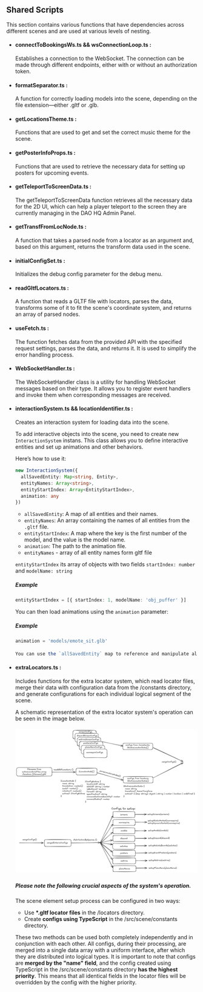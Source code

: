## Shared Scripts

This section contains various functions that have dependencies across different scenes and are used at
various levels of nesting.

- #### connectToBookingsWs.ts && wsConnectionLoop.ts :

  Establishes a connection to the WebSocket. The connection can be made through different endpoints, either with or without an authorization token.

- #### formatSeparator.ts :

  A function for correctly loading models into the scene, depending on the file extension—either .gltf or .glb.

- #### getLocationsTheme.ts :

  Functions that are used to get and set the correct music theme for the scene.

- #### getPosterInfoProps.ts :

  Functions that are used to retrieve the necessary data for setting up posters for upcoming events.

- #### getTeleportToScreenData.ts :

  The getTeleportToScreenData function retrieves all the necessary data for the 2D UI, which can help a
  player teleport to the screen they are currently managing in the DAO HQ Admin Panel.

- #### getTransfFromLocNode.ts :

  A function that takes a parsed node from a locator as an argument and, based on this argument, returns
  the transform data used in the scene.

- #### initialConfigSet.ts :

  Initializes the debug config parameter for the debug menu.

- #### readGltfLocators.ts :

  A function that reads a GLTF file with locators, parses the data, transforms some of it to fit the scene's
  coordinate system, and returns an array of parsed nodes.

- #### useFetch.ts :

  The function fetches data from the provided API with the specified request settings, parses the data, and returns it. It is used to simplify the error handling process.

- #### WebSocketHandler.ts :

  The WebSocketHandler class is a utility for handling WebSocket messages based on their type. It allows you to register event handlers and invoke them when corresponding messages are received.

- #### interactionSystem.ts && locationIdentifier.ts :

  Creates an interaction system for loading data into the scene.

  To add interactive objects into the scene, you need to create new `InteractionSystem` instans. This class allows you to define interactive entities and set up animations and other behaviors.

  Here’s how to use it:

  ```ts
  new InteractionSystem({
    allSavedEntity: Map<string, Entity>,
    entityNames: Array<string>,
    entityStartIndex: Array<EntityStartIndex>,
    animation: any
  })
  ```

  - `allSavedEntity`: A map of all entities and their names.
  - `entityNames`: An array containing the names of all entities from the `.gltf` file.
  - `entityStartIndex`: A map where the key is the first number of the model, and the value is the model name.
  - `animation`: The path to the animation file.
  - `entityNames` - array of all entity names form gltf file

  `entityStartIndex` its array of objects with two fields `startIndex: number` and `modelName: string`

  ##### Example

  ```ts
  entityStartIndex = [{ startIndex: 1, modelName: 'obj_puffer' }]
  ```

  You can then load animations using the `animation` parameter:

  ##### Example

  ```ts
  animation = 'models/emote_sit.glb'

  You can use the `allSavedEntity` map to reference and manipulate all entities within the scene.
  ```

- #### extraLocators.ts :

  Includes functions for the extra locator system, which read locator files, merge their data with configuration data from the /constants directory, and generate configurations for each individual logical segment of the scene.

  A schematic representation of the extra locator system's operation can be seen in the image below.

  ##### ![extra locators schema](../images/extra_locators_schema.png)

  ##### Please note the following crucial aspects of the system's operation.

  The scene element setup process can be configured in two ways:

  - Use **\*.gltf locator files** in the /locators directory.
  - Create **configs using TypeScript** in the /src/scene/constants directory.

  These two methods can be used both completely independently and in conjunction with each other.
  All configs, during their processing, are merged into a single data array with a uniform interface, after which they are distributed into logical types.
  It is important to note that configs are **merged by the "name" field**, and the config created using TypeScript in the /src/scene/constants directory **has the highest priority**. This means that all identical fields in the locator files will be overridden by the config with the higher priority.
